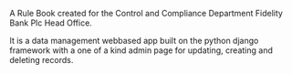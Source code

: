 A Rule Book created for the Control and Compliance Department Fidelity Bank Plc Head Office. 

It is a data management webbased app built on the python django framework with a one of a kind admin page for updating, creating and deleting records.
